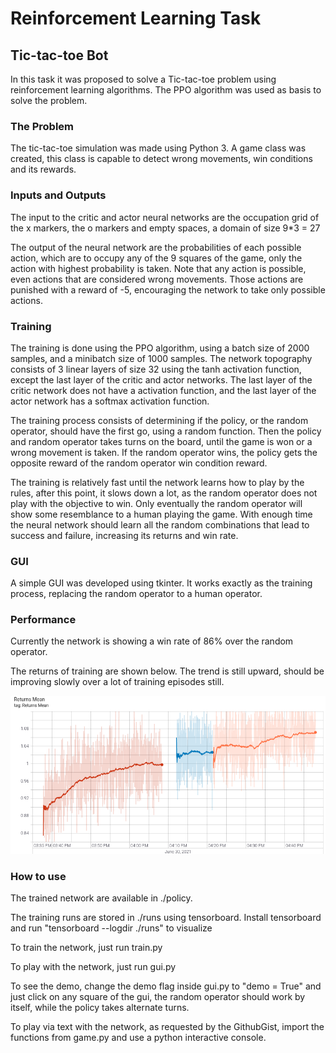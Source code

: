 # Reinforcement Learning Task 
## Tic-tac-toe Bot

In this task it was proposed to solve a Tic-tac-toe problem using reinforcement learning algorithms. 
The PPO algorithm was used as basis to solve the problem.

### The Problem
The tic-tac-toe simulation was made using Python 3. A game class was created, this class is capable to detect wrong movements, win conditions and its rewards. 

### Inputs and Outputs
The input to the critic and actor neural networks are the occupation grid of the x markers, the o markers and empty spaces, a domain of size 9*3 = 27

The output of the neural network are the probabilities of each possible action, which are to occupy any of the 9 squares of the game, only the action with highest probability is taken.
Note that any action is possible, even actions that are considered wrong movements. Those actions are punished with a reward of -5, encouraging the network to take only possible actions.

### Training

The training is done using the PPO algorithm, using a batch size of 2000 samples, and a minibatch size of 1000 samples. The network topography consists of 3 linear layers of size 32 using the tanh activation function, except the last layer of the critic and actor networks. The last layer of the critic network does not have a activation function, and the last layer of the actor network has a softmax activation function.

The training process consists of determining if the policy, or the random operator, should have the first go, using a random function. Then the policy and random operator takes turns on the board, until the game is won or a wrong movement is taken. If the random operator wins, the policy gets the opposite reward of the random operator win condition reward.

The training is relatively fast until the network learns how to play by the rules, after this point, it slows down a lot, as the random operator does not play with the objective to win. Only eventually the random operator will show some resemblance to a human playing the game. With enough time the neural network should learn all the random combinations that lead to success and failure, increasing its returns and win rate. 

### GUI

A simple GUI was developed using tkinter. It works exactly as the training process, replacing the random operator to a human operator.

### Performance

Currently the network is showing a win rate of 86% over the random operator. 

The returns of training are shown below. The trend is still upward, should be improving slowly over a lot of training episodes still. 

![Returns](returns.png?raw=true "Returns")

### How to use

The trained network are available in ./policy.

The training runs are stored in ./runs using tensorboard. Install tensorboard and run "tensorboard --logdir ./runs" to visualize

To train the network, just run train.py

To play with the network, just run gui.py

To see the demo, change the demo flag inside gui.py to "demo = True" and just click on any square of the gui, the random operator should work by itself, while the policy takes alternate turns.

To play via text with the network, as requested by the GithubGist, import the functions from game.py and use a python interactive console.
